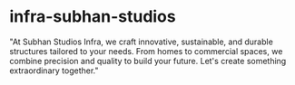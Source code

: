 # infra-subhan-studios
"At Subhan Studios Infra, we craft innovative, sustainable, and durable structures tailored to your needs. From homes to commercial spaces, we combine precision and quality to build your future. Let's create something extraordinary together."
